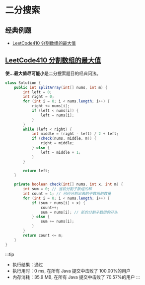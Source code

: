 # 二分搜索

## 经典例题

-   [LeetCode410 分割数组的最大值](#LeetCode410-分割数组的最大值)

## [LeetCode410 分割数组的最大值](https://leetcode-cn.com/problems/split-array-largest-sum/)

**使...最大值尽可能小**是二分搜索题目的经典问法。

```java
class Solution {
    public int splitArray(int[] nums, int m) {
        int left = 0;
        int right = 0;
        for (int i = 0; i < nums.length; i++) {
            right += nums[i];
            if (left < nums[i]) {
                left = nums[i];
            }
        }
        while (left < right) {
            int middle = (right - left) / 2 + left;
            if (check(nums, middle, m)) {
                right = middle;
            } else {
                left = middle + 1;
            }
        }

        return left;
    }

    private boolean check(int[] nums, int x, int m) {
        int sum = 0; // 当前分割子数组的和
        int count = 1; // 已经分割出去的子数组的数量
        for (int i = 0; i < nums.length; i++) {
            if (sum + nums[i] > x) {
                count++;
                sum = nums[i]; // 新的分割子数组的开头
            } else {
                sum += nums[i];
            }
        }
        return count <= m;
    }
}
```

:::tip

-   执行结果：通过
-   执行用时：0 ms, 在所有 Java 提交中击败了 100.00%的用户
-   内存消耗：35.9 MB, 在所有 Java 提交中击败了 70.57%的用户
:::
